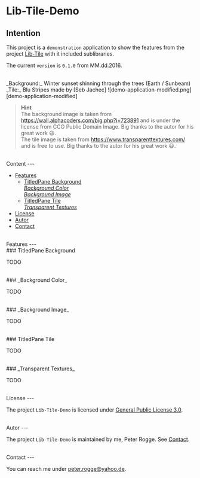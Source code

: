 Lib-Tile-Demo
===



Intention
---

This project is a `demonstration` application to show the features from the 
project [Lib-Tile] with it included sublibraries.

The current `version` is `0.1.0` from MM.dd.2016.

<br />
_Background:_ Winter sunset shinning through the trees &#040;Earth / Sunbeam&#041;  
_Tile:_ Blu Stripes made by [Seb Jachec]
![demo-application-modified.png][demo-application-modified]

> __Hint__  
> The background image is taken from https://wall.alphacoders.com/big.php?i=723891 
> and is under the license from CCO Public Domain Image. Big thanks to the autor for 
> his great work :smiley:.  
> The tile image is taken from https://www.transparenttextures.com/ and is free 
> to use. Big thanks to the autor for his great work :smiley:.  



<br />
Content
---

* [Features](#Features)
    - [TitledPane Background](#TiPaBa)  
      [_Background Color_](#BaCo)  
      [_Background Image_](#BaIm)
    - [TitledPane Tile](#TiPaTi)  
      [_Transparent Textures_](#TrTe)
* [License](#License)
* [Autor](#Autor)
* [Contact](#Contact)



<br />
Features<a name="Features" />
---


<br />
### TitledPane Background<a name="TiPaBa" />

TODO


<br />
### _Background Color_<a name="BaCo" />

TODO


<br />
### _Background Image_<a name="BaIm" />

TODO


<br />
### TitledPane Tile<a name="TiPaTi" />

TODO


<br />
### _Transparent Textures_<a name="TrTe" />

TODO



<br />
License<a name="License" />
---

The project `Lib-Tile-Demo` is licensed under [General Public License 3.0].



<br />
Autor<a name="Autor" />
---

The project `Lib-Tile-Demo` is maintained by me, Peter Rogge. See [Contact](#Contact).



<br />
Contact<a name="Contact" />
---

You can reach me under <peter.rogge@yahoo.de>.



[//]: # (Images)
[demo-application-default]:https://cloud.githubusercontent.com/assets/8161815/17342760/efe5803c-58fa-11e6-905b-f8a0d8ff856d.png
[demo-application-modified]:https://cloud.githubusercontent.com/assets/8161815/17342882/78c98ad8-58fb-11e6-8187-cd23bf50e3fd.jpg


[//]: # (Links)
[General Public License 3.0]:http://www.gnu.org/licenses/gpl-3.0.en.html
[Lib-Tile]:https://github.com/Naoghuman/lib-tile
[Seb Jachec]:http://twitter.com/iamsebj
